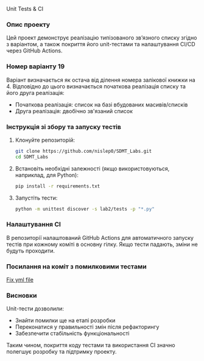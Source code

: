 Unit Tests & CI

### Опис проекту
Цей проект демонструє реалізацію типізованого зв’язного списку згідно з варіантом, а також покриття його unit-тестами та налаштування CI/CD через GitHub Actions.

### Номер варіанту 19
Варіант визначається як остача від ділення номера залікової книжки на 4. Відповідно до цього визначається початкова реалізація списку та його друга реалізація:

- Початкова реалізація: список на базі вбудованих масивів/списків
- Друга реалізація: двобічно зв'язаний список

### Інструкція зі збору та запуску тестів
1. Клонуйте репозиторій:
   ```bash
   git clone https://github.com/nislep0/SDMT_Labs.git
   cd SDMT_Labs
   ```
2. Встановіть необхідні залежності (якщо використовуються, наприклад, для Python):
   ```bash
   pip install -r requirements.txt
   ```
3. Запустіть тести:
   ```bash
   python -m unittest discover -s lab2/tests -p "*.py"
   ```

### Налаштування CI
В репозиторії налаштований GitHub Actions для автоматичного запуску тестів при кожному коміті в основну гілку. Якщо тести падають, зміни не будуть проходити.

### Посилання на коміт з помилковими тестами
[Fix yml file](https://github.com/nislep0/SDMT_Labs/commit/1f387b463e3cafcf29e029bad09d64ab3027f77a)

### Висновки
Unit-тести дозволили:
- Знайти помилки ще на етапі розробки
- Переконатися у правильності змін після рефакторингу
- Забезпечити стабільність функціональності

Таким чином, покриття коду тестами та використання CI значно полегшує розробку та підтримку проекту.
